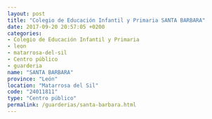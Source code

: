 ```yaml
---
layout: post
title: "Colegio de Educación Infantil y Primaria SANTA BARBARA"
date: 2017-09-20 20:57:05 +0200
categories:
- Colegio de Educación Infantil y Primaria
- leon
- matarrosa-del-sil
- Centro público
- guarderia
name: "SANTA BARBARA"
province: "León"
location: "Matarrosa del Sil"
code: "24011811"
type: "Centro público"
permalink: /guarderias/santa-barbara.html
---
```

